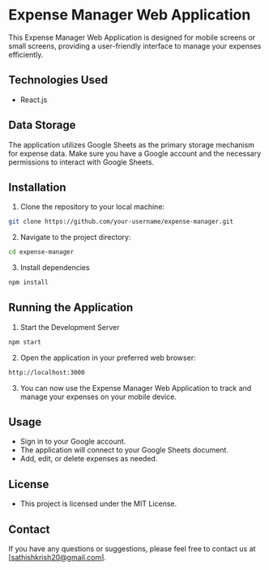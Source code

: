 # Expense Manager Web Application

This Expense Manager Web Application is designed for mobile screens or small screens, providing a user-friendly interface to manage your expenses efficiently.

## Technologies Used

- React.js

## Data Storage

The application utilizes Google Sheets as the primary storage mechanism for expense data. Make sure you have a Google account and the necessary permissions to interact with Google Sheets.

## Installation

1. Clone the repository to your local machine:

```bash
git clone https://github.com/your-username/expense-manager.git
```
2. Navigate to the project directory:
```bash
cd expense-manager
```
3. Install dependencies
```bash
npm install
```

## Running the Application
1. Start the Development Server

```bash
npm start
```
2. Open the application in your preferred web browser:
```bash
http://localhost:3000
```
3. You can now use the Expense Manager Web Application to track and manage your expenses on your mobile device.


## Usage

* Sign in to your Google account.
* The application will connect to your Google Sheets document.
* Add, edit, or delete expenses as needed.

## License
* This project is licensed under the MIT License.

## Contact

If you have any questions or suggestions, please feel free to contact us at [sathishkrish20@gmail.com].


